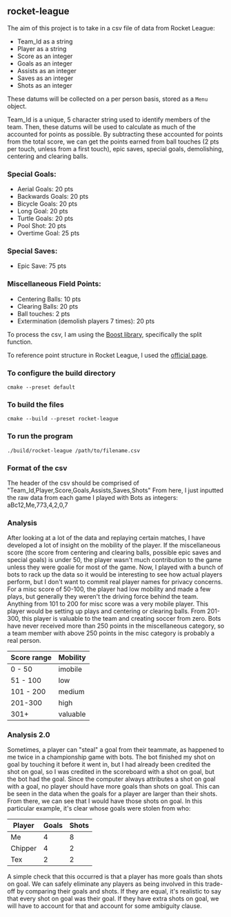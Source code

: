 ## rocket-league

The aim of this project is to take in a csv file of data from Rocket League:
- Team_Id as a string
- Player as a string
- Score as an integer
- Goals as an integer
- Assists as an integer
- Saves as an integer
- Shots as an integer

These datums will be collected on a per person basis, stored as a `Menu` object.

Team_Id is a unique, 5 character string used to identify members of the team.
Then, these datums will be used to calculate as much of the accounted for points as possible.
By subtracting these accounted for points from the total score, we can get the points earned
from ball touches (2 pts per touch, unless from a first touch), epic saves, special goals, demolishing,
centering and clearing balls.

### Special Goals:
- Aerial Goals: 20 pts
- Backwards Goals: 20 pts
- Bicycle Goals: 20 pts
- Long Goal: 20 pts
- Turtle Goals: 20 pts
- Pool Shot: 20 pts
- Overtime Goal: 25 pts

### Special Saves:
- Epic Save: 75 pts

### Miscellaneous Field Points:
- Centering Balls: 10 pts
- Clearing Balls: 20 pts
- Ball touches: 2 pts
- Extermination (demolish players 7 times): 20 pts

To process the csv, I am using the [Boost library](https://www.boost.org/doc/libs/1_50_0/doc/html/string_algo/usage.html#id3207193), specifically the split function.

To reference point structure in Rocket League, I used the [official page](https://rocketleague.fandom.com/wiki/Points).

### To configure the build directory
```shell
cmake --preset default
```

### To build the files
```shell
cmake --build --preset rocket-league
```

### To run the program
```shell
./build/rocket-league /path/to/filename.csv
```

### Format of the csv
The header of the csv should be comprised of "Team_Id,Player,Score,Goals,Assists,Saves,Shots"
From here, I just inputted the raw data from each game I played with Bots as integers:
aBc12,Me,773,4,2,0,7

### Analysis
After looking at a lot of the data and replaying certain matches, I have developed a lot of insight on the mobility of the player.
If the miscellaneous score (the score from centering and clearing balls, possible epic saves and special goals) is under 50, the player wasn't much contribution to the game unless they were goalie for most of the game.
Now, I played with a bunch of bots to rack up the data so it would be interesting to see how actual players perform, but I don't want to commit real player names for privacy concerns. For a misc score of 50-100, the player had low mobility and made a few plays, but generally they weren't the driving force behind the team.
Anything from 101 to 200 for misc score was a very mobile player. This player would be setting up plays and centering or clearing balls.
From 201-300, this player is valuable to the team and creating soccer from zero. 
Bots have never received more than 250 points in the miscellaneous category, so a team member with above 250 points in the misc category is probably a real person.


| Score range | Mobility |
| ----------- | -------- |
|   0 - 50    |  imobile |
|  51 - 100   |   low    |
|  101 - 200  |  medium  |
|  201-300    |   high   |
|    301+     | valuable |

### Analysis 2.0
Sometimes, a player can "steal" a goal from their teammate, as happened to me twice in a championship game with bots. The bot finished my shot on goal by touching it before it went in, but I had already been credited the shot on goal, so I was credited in the scoreboard with a shot on goal, but the bot had the goal. Since the computer always attributes a shot on goal with a goal, no player should have more goals than shots on goal.
This can be seen in the data when the goals for a player are larger than their shots. From there, we can see that I would have those shots on goal. In this particular example, it's clear whose goals were stolen from who:

|   Player  |   Goals   |   Shots   |
| --------- | --------- | --------- |
|   Me      |   4       |   8       |
|   Chipper |   4       |   2       |
|   Tex     |   2       |   2       |

A simple check that this occurred is that a player has more goals than shots on goal. We can safely eliminate any players as being involved in this trade-off by comparing their
goals and shots. If they are equal, it's realistic to say that every shot on goal was their goal. If they have extra shots on goal, we will have to account for that and account for some ambiguity clause.
